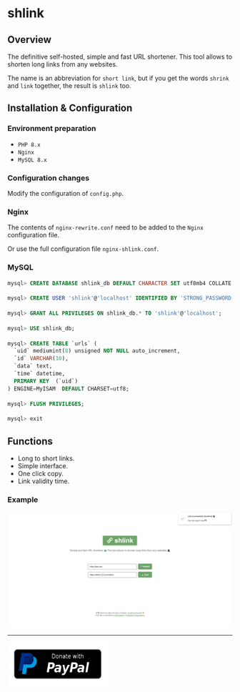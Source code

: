 # shlink

## Overview

The definitive self-hosted, simple and fast URL shortener. This tool allows to shorten long links from any websites.

The name is an abbreviation for `short link`, but if you get the words `shrink` and `link` together, the result is `shlink` too.

## Installation & Configuration

### Environment preparation

- `PHP 8.x`
- `Nginx`
- `MySQL 8.x`

### Configuration changes

Modify the configuration of `config.php`.

### Nginx

The contents of `nginx-rewrite.conf` need to be added to the `Nginx` configuration file.

Or use the full configuration file `nginx-shlink.conf`.

### MySQL

```sql
mysql> CREATE DATABASE shlink_db DEFAULT CHARACTER SET utf8mb4 COLLATE utf8mb4_unicode_ci;

mysql> CREATE USER 'shlink'@'localhost' IDENTIFIED BY 'STRONG_PASSWORD';

mysql> GRANT ALL PRIVILEGES ON shlink_db.* TO 'shlink'@'localhost';

mysql> USE shlink_db;

mysql> CREATE TABLE `urls` (
  `uid` mediumint(8) unsigned NOT NULL auto_increment,
  `id` VARCHAR(10),
  `data` text,
  `time` datetime,
  PRIMARY KEY  (`uid`)
) ENGINE=MyISAM  DEFAULT CHARSET=utf8;

mysql> FLUSH PRIVILEGES;

mysql> exit
```

## Functions

- Long to short links.
- Simple interface.
- One click copy.
- Link validity time.

### Example
![example](./.assets/shlink.png)

---

<a href="https://www.paypal.com/donate/?hosted_button_id=GWWLEXEF3XL92">
  <img src="https://raw.githubusercontent.com/kraloveckey/kraloveckey/refs/heads/main/.assets/paypal-donate-button.png" alt="Donate with PayPal" width="225" height="100"/>
</a>
